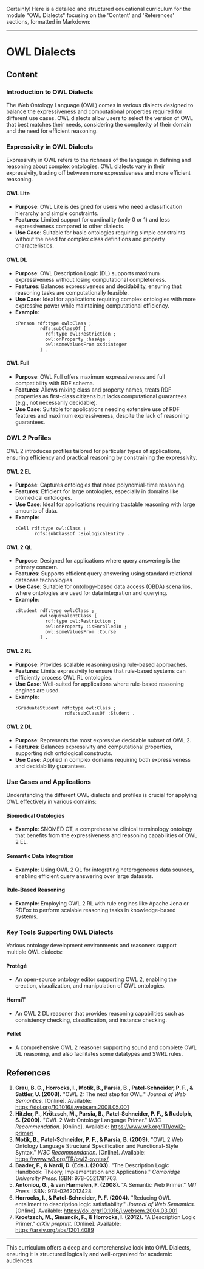 Certainly! Here is a detailed and structured educational curriculum for the module "OWL Dialects" focusing on the 'Content' and 'References' sections, formatted in Markdown:

---

# OWL Dialects

## Content

### Introduction to OWL Dialects

The Web Ontology Language (OWL) comes in various dialects designed to balance the expressiveness and computational properties required for different use cases. OWL dialects allow users to select the version of OWL that best matches their needs, considering the complexity of their domain and the need for efficient reasoning.

### Expressivity in OWL Dialects

Expressivity in OWL refers to the richness of the language in defining and reasoning about complex ontologies. OWL dialects vary in their expressivity, trading off between more expressiveness and more efficient reasoning.

#### OWL Lite
- **Purpose**: OWL Lite is designed for users who need a classification hierarchy and simple constraints.
- **Features**: Limited support for cardinality (only 0 or 1) and less expressiveness compared to other dialects.
- **Use Case**: Suitable for basic ontologies requiring simple constraints without the need for complex class definitions and property characteristics.

#### OWL DL
- **Purpose**: OWL Description Logic (DL) supports maximum expressiveness without losing computational completeness.
- **Features**: Balances expressiveness and decidability, ensuring that reasoning tasks are computationally feasible.
- **Use Case**: Ideal for applications requiring complex ontologies with more expressive power while maintaining computational efficiency.
- **Example**:
  ```turtle
  :Person rdf:type owl:Class ;
           rdfs:subClassOf [
             rdf:type owl:Restriction ;
             owl:onProperty :hasAge ;
             owl:someValuesFrom xsd:integer
           ] .
  ```

#### OWL Full
- **Purpose**: OWL Full offers maximum expressiveness and full compatibility with RDF schema.
- **Features**: Allows mixing class and property names, treats RDF properties as first-class citizens but lacks computational guarantees (e.g., not necessarily decidable).
- **Use Case**: Suitable for applications needing extensive use of RDF features and maximum expressiveness, despite the lack of reasoning guarantees.

### OWL 2 Profiles

OWL 2 introduces profiles tailored for particular types of applications, ensuring efficiency and practical reasoning by constraining the expressivity.

#### OWL 2 EL
- **Purpose**: Captures ontologies that need polynomial-time reasoning.
- **Features**: Efficient for large ontologies, especially in domains like biomedical ontologies.
- **Use Case**: Ideal for applications requiring tractable reasoning with large amounts of data.
- **Example**:
  ```turtle
  :Cell rdf:type owl:Class ;
         rdfs:subClassOf :BiologicalEntity .
  ```

#### OWL 2 QL
- **Purpose**: Designed for applications where query answering is the primary concern.
- **Features**: Supports efficient query answering using standard relational database technologies.
- **Use Case**: Suitable for ontology-based data access (OBDA) scenarios, where ontologies are used for data integration and querying.
- **Example**:
  ```turtle
  :Student rdf:type owl:Class ;
           owl:equivalentClass [
             rdf:type owl:Restriction ;
             owl:onProperty :isEnrolledIn ;
             owl:someValuesFrom :Course
           ] .
  ```

#### OWL 2 RL
- **Purpose**: Provides scalable reasoning using rule-based approaches.
- **Features**: Limits expressivity to ensure that rule-based systems can efficiently process OWL RL ontologies.
- **Use Case**: Well-suited for applications where rule-based reasoning engines are used.
- **Example**:
  ```turtle
  :GraduateStudent rdf:type owl:Class ;
                    rdfs:subClassOf :Student .
  ```

#### OWL 2 DL
- **Purpose**: Represents the most expressive decidable subset of OWL 2.
- **Features**: Balances expressivity and computational properties, supporting rich ontological constructs.
- **Use Case**: Applied in complex domains requiring both expressiveness and decidability guarantees.

### Use Cases and Applications

Understanding the different OWL dialects and profiles is crucial for applying OWL effectively in various domains:

#### Biomedical Ontologies
- **Example**: SNOMED CT, a comprehensive clinical terminology ontology that benefits from the expressiveness and reasoning capabilities of OWL 2 EL.

#### Semantic Data Integration
- **Example**: Using OWL 2 QL for integrating heterogeneous data sources, enabling efficient query answering over large datasets.

#### Rule-Based Reasoning
- **Example**: Employing OWL 2 RL with rule engines like Apache Jena or RDFox to perform scalable reasoning tasks in knowledge-based systems.

### Key Tools Supporting OWL Dialects

Various ontology development environments and reasoners support multiple OWL dialects:

#### Protégé
- An open-source ontology editor supporting OWL 2, enabling the creation, visualization, and manipulation of OWL ontologies.

#### HermiT
- An OWL 2 DL reasoner that provides reasoning capabilities such as consistency checking, classification, and instance checking.

#### Pellet
- A comprehensive OWL 2 reasoner supporting sound and complete OWL DL reasoning, and also facilitates some datatypes and SWRL rules.

## References

1. **Grau, B. C., Horrocks, I., Motik, B., Parsia, B., Patel-Schneider, P. F., & Sattler, U. (2008).** "OWL 2: The next step for OWL." *Journal of Web Semantics.* [Online]. Available: https://doi.org/10.1016/j.websem.2008.05.001
2. **Hitzler, P., Krötzsch, M., Parsia, B., Patel-Schneider, P. F., & Rudolph, S. (2009).** "OWL 2 Web Ontology Language Primer." *W3C Recommendation.* [Online]. Available: https://www.w3.org/TR/owl2-primer/
3. **Motik, B., Patel-Schneider, P. F., & Parsia, B. (2009).** "OWL 2 Web Ontology Language Structural Specification and Functional-Style Syntax." *W3C Recommendation.* [Online]. Available: https://www.w3.org/TR/owl2-syntax/
4. **Baader, F., & Nardi, D. (Eds.). (2003).** "The Description Logic Handbook: Theory, Implementation and Applications." *Cambridge University Press.* ISBN: 978-0521781763.
5. **Antoniou, G., & van Harmelen, F. (2008).** "A Semantic Web Primer." *MIT Press.* ISBN: 978-0262012428.
6. **Horrocks, I., & Patel-Schneider, P. F. (2004).** "Reducing OWL entailment to description logic satisfiability." *Journal of Web Semantics.* [Online]. Available: https://doi.org/10.1016/j.websem.2004.03.001
7. **Kroetzsch, M., Simancik, F., & Horrocks, I. (2012).** "A Description Logic Primer." *arXiv preprint.* [Online]. Available: https://arxiv.org/abs/1201.4089

---

This curriculum offers a deep and comprehensive look into OWL Dialects, ensuring it is structured logically and well-organized for academic audiences.